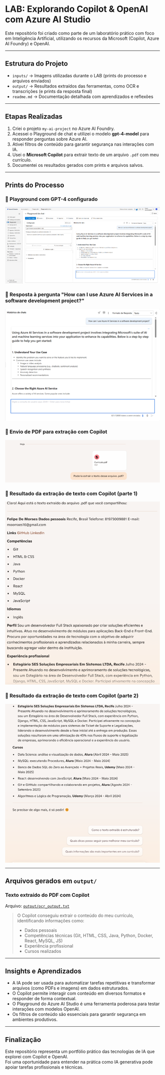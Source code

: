 # LAB: Explorando Copilot & OpenAI com Azure AI Studio

Este repositório foi criado como parte de um laboratório prático com foco em Inteligência Artificial, utilizando os recursos da Microsoft (Copilot, Azure AI Foundry) e OpenAI.

---

## Estrutura do Projeto

- `inputs/` → Imagens utilizadas durante o LAB (prints do processo e arquivos enviados)
- `output/` → Resultados extraídos das ferramentas, como OCR e transcrições (e prints da resposta final)
- `readme.md` → Documentação detalhada com aprendizados e reflexões

---

## Etapas Realizadas

1. Criei o projeto `my-ai-project` no Azure AI Foundry.
2. Acessei o Playground de chat e utilizei o modelo **gpt-4-model** para responder perguntas sobre Azure AI.
3. Ativei filtros de conteúdo para garantir segurança nas interações com IA.
4. Usei o **Microsoft Copilot** para extrair texto de um arquivo `.pdf` com meu currículo.
5. Documentei os resultados gerados com prints e arquivos salvos.

---

## Prints do Processo

### 🔹 Playground com GPT-4 configurado
![Playground GPT](inputs/Captura%20de%20tela%202025-04-01%20151832.png)

### 🔹 Resposta à pergunta "How can I use Azure AI Services in a software development project?"
![Resposta GPT](inputs/Captura%20de%20tela%202025-04-01%20151921.png)

### 🔹 Envio de PDF para extração com Copilot
![Envio PDF](inputs/Captura%20de%20tela%202025-04-01%20152739.png)

### 🔹 Resultado da extração de texto com Copilot (parte 1)
![Texto extraído 1](output/Captura%20de%20tela%202025-04-01%20152749.png)

### 🔹 Resultado da extração de texto com Copilot (parte 2)
![Texto extraído 2](output/Captura%20de%20tela%202025-04-01%20152802.png)

---

## Arquivos gerados em `output/`

### Texto extraído do PDF com Copilot
Arquivo: [`output/ocr_output.txt`](output/ocr_output.txt)

> O Copilot conseguiu extrair o conteúdo do meu currículo, identificando informações como:
> - Dados pessoais
> - Competências técnicas (Git, HTML, CSS, Java, Python, Docker, React, MySQL, JS)
> - Experiência profissional
> - Cursos realizados

---

## Insights e Aprendizados

- A IA pode ser usada para automatizar tarefas repetitivas e transformar arquivos (como PDFs e imagens) em dados estruturados.
- O Copilot permite interagir com conteúdo em diversos formatos e responder de forma contextual.
- O Playground do Azure AI Studio é uma ferramenta poderosa para testar interações com modelos OpenAI.
- Os filtros de conteúdo são essenciais para garantir segurança em ambientes produtivos.

---

## Finalização

Este repositório representa um portfólio prático das tecnologias de IA que explorei com Copilot e OpenAI.  
Foi uma oportunidade para entender na prática como IA generativa pode apoiar tarefas profissionais e técnicas.


